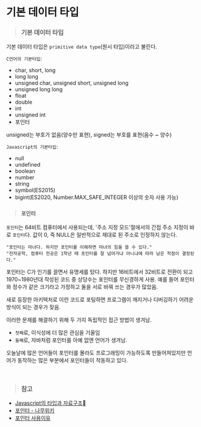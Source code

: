 # 기본 데이터 타입
> ### 기본 데이터 타입
기본 데이터 타입은 `primitive data type`(원시 타입)이라고 불린다. 

`C언어의 기본타입`:
- char, short, long
- long long
- unsigned char, unsigned short, unsigned long
- unsigned long long
- float
- double
- int 
- unsigned int
- 포인터

unsigned는 부호가 없음(양수만 표현), signed는 부호를 표현(음수 ~ 양수)

`Javascript의 기본타입`:
- null
- undefined
- boolean
- number
- string
- symbol(ES2015)
- bigint(ES2020, Number.MAX_SAFE_INTEGER 이상의 숫자 사용 가능) 

> ### `포인터`

`포인터`는 64비트 컴퓨터에서 사용되는데, '주소 지정 모드'절에서의 간접 주소 지정이 바로 `포인터`다. 값이 0, 즉 NULL은 일반적으로 제대로 된 주소로 인정하지 않는다.

```
"포인터는 마녀다. 하지만 포인터를 이해하면 마녀의 힘을 쓸 수 있다."
"전자공학, 컴퓨터 전공은 1학년 때 포인터를 잘 넘어가냐 아니냐에 따라 남은 학점이 결정된다."
```

포인터는 C가 인기를 끌면서 유명세를 탔다. 하지만 16비트에서 32비트로 전환이 되고 1970~1980년대 작성된 코드 중 상당수는 포인터를 무신경하게 사용. 예를 들어 포인터와 정수가 같은 크기라고 가정하고 둘을 서로 바꿔 쓰는 경우가 많았음.

새로 등장한 아키텍처로 이런 코드로 포팅하면 프로그램이 깨지거나 디버깅하기 어려운 방식이 되는 경우가 잦음.

이러한 문제를 해결하기 위해 두 가지 독립적인 접근 방법이 생겨남.

- `첫째`로, 이식성에 더 많은 관심을 기울임
- `둘째`로, 자바처럼 포인터를 아예 없앤 언어가 생겨남.

오늘날에 많은 언어들이 포인터를 몰라도 프로그래밍이 가능하도록 만들어져있지만 
언어가 동작하는 많은 부분에서 포인터들이 작동하고 있다. 

<br>

> ### 참고 
- [Javascript의 타입과 자료구조](https://developer.mozilla.org/ko/docs/Web/JavaScript/Data_structures)
- [포인터 - 나무위키](https://namu.wiki/w/%ED%8F%AC%EC%9D%B8%ED%84%B0)
- [포인터 사용이유](https://oper6210.tistory.com/160)